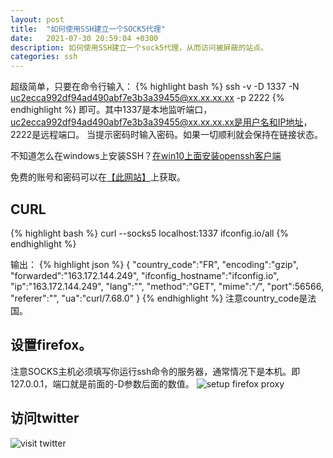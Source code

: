 ```yaml
---
layout: post
title:  "如何使用SSH建立一个SOCK5代理"
date:   2021-07-30 20:59:04 +0300
description: 如何使用SSH建立一个sock5代理，从而访问被屏蔽的站点。
categories: ssh
---
```

超级简单，只要在命令行输入：
{% highlight bash %}
ssh -v -D 1337 -N uc2ecca992df94ad490abf7e3b3a39455@xx.xx.xx.xx -p 2222
{% endhighlight %}
即可。其中1337是本地监听端口，uc2ecca992df94ad490abf7e3b3a39455@xx.xx.xx.xx是用户名和IP地址， 2222是远程端口。
当提示密码时输入密码。如果一切顺利就会保持在链接状态。

不知道怎么在windows上安装SSH？[在win10上面安装openssh客户端](/ssh/2021/10/04/install-openssh-on-windows.html)

免费的账号和密码可以在[【此网站】][resp-me]上获取。

## CURL
{% highlight bash %}
curl --socks5 localhost:1337 ifconfig.io/all
{% endhighlight %}

输出：
{% highlight json %}
{
  "country_code":"FR",
  "encoding":"gzip",
  "forwarded":"163.172.144.249",
  "ifconfig_hostname":"ifconfig.io",
  "ip":"163.172.144.249",
  "lang":"",
  "method":"GET",
  "mime":"*/*",
  "port":56566,
  "referer":"",
  "ua":"curl/7.68.0"
}
{% endhighlight %}
注意country_code是法国。

## 设置firefox。
注意SOCKS主机必须填写你运行ssh命令的服务器，通常情况下是本机。即127.0.0.1，端口就是前面的-D参数后面的数值。
![setup firefox proxy](/assets/images/firefox-config.png)


## 访问twitter
![visit twitter](/assets/images/firefox-twitter.png)

[resp-me]: https://resp.me
